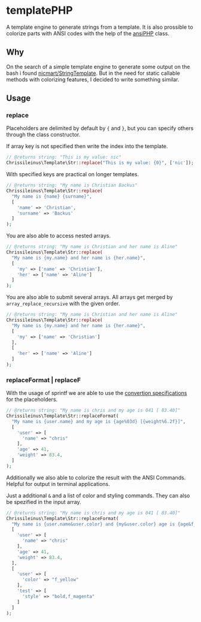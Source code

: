 # templatePHP

A template engine to generate strings from a template. It is also prossible to colorize parts with ANSI codes with the help of the [ansiPHP](https://gitlab.com/chrissileinus/ansiPHP) class.

## Why

On the search of a simple template engine to generate some output on the bash i found [nicmart/StringTemplate](https://github.com/nicmart/StringTemplate). But in the need for static callable methods with colorizing features, I decided to write something similar.

## Usage

### replace

Placeholders are delimited by default by `{` and `}`, but you can specify others through the class constructor.

If array key is not specified then write the index into the template.

```php
// @returns string: "This is my value: nic"
Chrissileinus\Template\Str::replace("This is my value: {0}", ['nic']);
```

With specified keys are practical on longer templates.

```php
// @returns string: "My name is Christian Backus"
Chrissileinus\Template\Str::replace(
  "My name is {name} {surname}",
  [
    'name' => 'Christian',
    'surname' => 'Backus'
  ]
);
```

You are also able to access nested arrays.

```php
// @returns string: "My name is Christian and her name is Aline"
Chrissileinus\Template\Str::replace(
  "My name is {my.name} and her name is {her.name}",
  [
    'my' => ['name' => 'Christian'],
    'her' => ['name' => 'Aline']
  ]
);
```

You are also able to submit several arrays. All arrays get merged by `array_replace_recursive` with the given order.

```php
// @returns string: "My name is Christian and her name is Aline"
Chrissileinus\Template\Str::replace(
  "My name is {my.name} and her name is {her.name}",
  [
    'my' => ['name' => 'Christian']
  ],
  [
    'her' => ['name' => 'Aline']
  ]
);
```

### replaceFormat | replaceF

With the usage of sprintf we are able to use the [convertion specifications](https://www.php.net/manual/en/function.sprintf.php) for the placeholders.

```php
// @returns string: "My name is chris and my age is 041 [ 83.40]"
Chrissileinus\Template\Str::replaceFormat(
  "My name is {user.name} and my age is {age%03d} [{weight%6.2f}]",
  [
    'user' => [
      'name' => "chris"
    ],
    'age' => 41,
    'weight' => 83.4,
  ]
);
```

Additionally we also able to colorize the result with the ANSI Commands. Helpful for output in terminal applications.

Just a additional `&` and a list of color and styling commands. They can also be spezified in the input array.

```php
// @returns string: "My name is chris and my age is 041 [ 83.40]"
Chrissileinus\Template\Str::replaceFormat(
  "My name is {user.name&user.color} and {my&user.color} age is {age&f_blue} {[{weight%6.2f}]&test.style}",
  [
    'user' => [
      'name' => "chris"
    ],
    'age' => 41,
    'weight' => 83.4,
  ],
  [
    'user' => [
      'color' => "f_yellow"
    ],
    'test' => [
      'style' => "bold,f_magenta"
    ]
  ]
);
```
